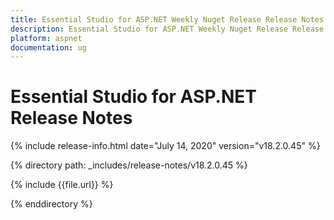 ```yaml
---
title: Essential Studio for ASP.NET Weekly Nuget Release Release Notes  
description: Essential Studio for ASP.NET Weekly Nuget Release Release Notes  
platform: aspnet
documentation: ug
---
```


# Essential Studio for ASP.NET  Release Notes  

{% include release-info.html date="July 14, 2020"  version="v18.2.0.45" %} 


{% directory path: _includes/release-notes/v18.2.0.45 %}

{% include {{file.url}} %}

{% enddirectory %}